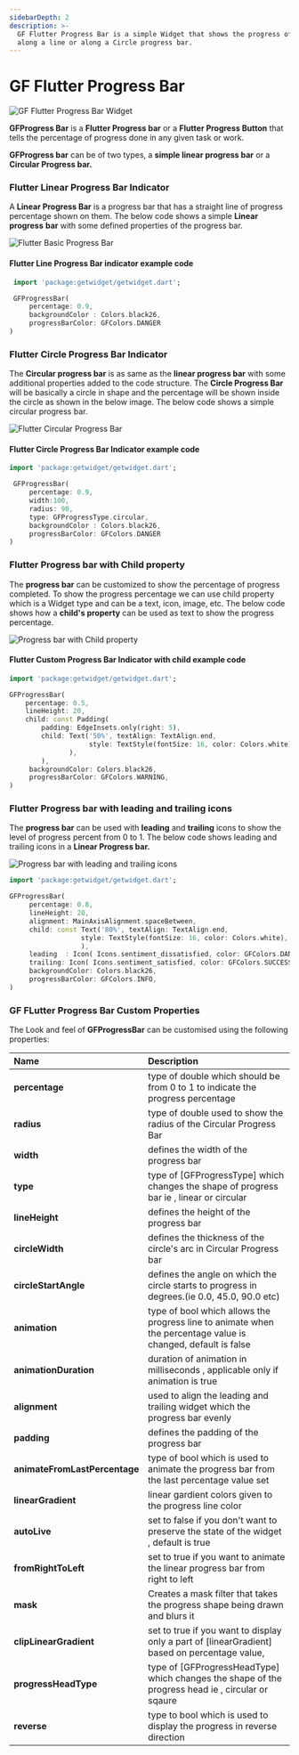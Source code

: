 ```yaml
---
sidebarDepth: 2
description: >-
  GF Flutter Progress Bar is a simple Widget that shows the progress of any task
  along a line or along a Circle progress bar.
---
```


# GF Flutter Progress Bar

![GF Flutter Progress Bar Widget ](https://ik.imagekit.io/ionicfirebaseapp/getwidget/docs/tr:w-800,f-auto/Progress_bar_docs_banner_cogNGuz9x.png)

**GFProgress Bar** is a **Flutter Progress bar** or a **Flutter Progress Button** that tells the percentage of progress done in any given task or work.

**GFProgress bar** can be of two types, a **simple linear progress bar** or a **Circular Progress bar.**

### **Flutter Linear Progress Bar Indicator**

A **Linear Progress Bar** is a progress bar that has a straight line of progress percentage shown on them. The below code shows a simple **Linear** **progress** **bar** with some defined properties of the progress bar.

![Flutter Basic Progress Bar](https://ik.imagekit.io/ionicfirebaseapp/getwidget/docs/tr:w-800,f-auto/linear_2_3x_tbrWidKp_.png)

#### Flutter Line Progress Bar indicator example code

```dart
 import 'package:getwidget/getwidget.dart';

 GFProgressBar(
     percentage: 0.9,
     backgroundColor : Colors.black26,
     progressBarColor: GFColors.DANGER
)
```

### Flutter Circle Progress Bar Indicator 

The **Circular progress bar** is as same as the **linear progress bar** with some additional properties added to the code structure.  The **Circle Progress Bar** will be basically a circle in shape and the percentage will be shown inside the circle as shown in the below image. The below code shows a simple circular progress bar.

![Flutter Circular Progress Bar](https://ik.imagekit.io/ionicfirebaseapp/getwidget/docs/tr:w-800,f-auto/Circular_1_3x_NfFXiyxXyz.png)

#### Flutter Circle Progress Bar Indicator example code 

```dart
import 'package:getwidget/getwidget.dart';

 GFProgressBar(
     percentage: 0.9,
     width:100,
     radius: 90,
     type: GFProgressType.circular,
     backgroundColor : Colors.black26,
     progressBarColor: GFColors.DANGER
)
```

### Flutter Progress bar with Child property

The **progress bar** can be customized to show the percentage of progress completed. To show the progress percentage we can use child property which is a Widget type and can be a text, icon, image, etc. The below code shows how a **child's property** can be used as text to show the progress percentage.

![Progress bar with Child property](https://ik.imagekit.io/ionicfirebaseapp/getwidget/docs/tr:w-800,f-auto/circular_2_3x_tY_3Jy7Fw.png)

#### Flutter Custom Progress Bar Indicator with child example code

```dart
import 'package:getwidget/getwidget.dart';

GFProgressBar(
    percentage: 0.5,
    lineHeight: 20,
    child: const Padding(
        padding: EdgeInsets.only(right: 5),
        child: Text('50%', textAlign: TextAlign.end,
                    style: TextStyle(fontSize: 16, color: Colors.white),
               ),
        ),
     backgroundColor: Colors.black26,
     progressBarColor: GFColors.WARNING,
)
```

### Flutter Progress bar with leading and trailing icons

The **progress bar** can be used with **leading** and **trailing** icons to show the level of progress percent from 0 to 1. The below code shows leading and trailing icons in a **Linear Progress bar.**

![Progress bar with leading and trailing icons](https://ik.imagekit.io/ionicfirebaseapp/getwidget/docs/tr:w-800,f-auto/Linear_1_3x_2oh4hQejHD.png)

```dart
import 'package:getwidget/getwidget.dart';

GFProgressBar(
     percentage: 0.8,
     lineHeight: 20,
     alignment: MainAxisAlignment.spaceBetween,
     child: const Text('80%', textAlign: TextAlign.end,
                  style: TextStyle(fontSize: 16, color: Colors.white),
                  ),
     leading  : Icon( Icons.sentiment_dissatisfied, color: GFColors.DANGER),
     trailing: Icon( Icons.sentiment_satisfied, color: GFColors.SUCCESS),
     backgroundColor: Colors.black26,
     progressBarColor: GFColors.INFO,
)
```

### GF FLutter Progress Bar Custom Properties

The Look and feel of **GFProgressBar** can be customised using the following properties:

| Name  | Description |
| :--- | :--- |
| **percentage** | type of double which should be from 0 to 1 to indicate the progress percentage |
| **radius** | type of double used to show the radius of the Circular Progress Bar |
| **width** | defines the width of the progress bar |
| **type** | type of \[GFProgressType\] which changes the shape of progress bar ie , linear or circular |
| **lineHeight** | defines the height of the progress bar |
| **circleWidth** | defines the thickness of the circle's arc in Circular Progress bar |
| **circleStartAngle** | defines the angle on which the circle starts to progress in degrees.\(ie 0.0, 45.0, 90.0 etc\) |
| **animation** | type of bool which allows the progress line to animate when the percentage value is changed, default is false |
| **animationDuration** | duration of animation in milliseconds , applicable only if animation is true |
| **alignment** | used to align the leading and trailing widget which the progress bar evenly |
| **padding** | defines the padding of the progress bar |
| **animateFromLastPercentage** | type of bool which is used to animate the progress bar from the last percentage value set |
| **linearGradient** | linear gardient colors given to the progress line color |
| **autoLive** | set to false if you don't want to preserve the state of the widget , default is true |
| **fromRightToLeft** | set to true if you want to animate the linear progress bar from right to left |
| **mask** | Creates a mask filter that takes the progress shape being drawn and blurs it |
| **clipLinearGradient** | set to true if you want to display only a part of \[linearGradient\] based on percentage value, |
| **progressHeadType** | type of \[GFProgressHeadType\] which changes the shape of the progress head ie ,  circular or sqaure |
| **reverse** | type to bool which is used to display the progress in reverse direction |

